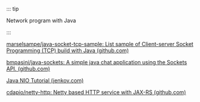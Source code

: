 ::: tip

Network program with Java

:::



[marselsampe/java-socket-tcp-sample: List sample of Client-server Socket Programming (TCP) build with Java (github.com)](https://github.com/marselsampe/java-socket-tcp-sample)

[bmpasini/java-sockets: A simple java chat application using the Sockets API. (github.com)](https://github.com/bmpasini/java-sockets)

[Java NIO Tutorial (jenkov.com)](http://tutorials.jenkov.com/java-nio/index.html)

[cdapio/netty-http: Netty based HTTP service with JAX-RS (github.com)](https://github.com/cdapio/netty-http)

